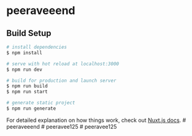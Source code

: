 # peeraveeend

## Build Setup

```bash
# install dependencies
$ npm install

# serve with hot reload at localhost:3000
$ npm run dev

# build for production and launch server
$ npm run build
$ npm run start

# generate static project
$ npm run generate
```

For detailed explanation on how things work, check out [Nuxt.js docs](https://nuxtjs.org).
#   p e e r a v e e e n d  
 #   p e e r a v e e 1 2 5  
 #   p e e r a v e e 1 2 5  
 